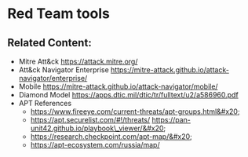 # Red Team tools

## Related Content:

* Mitre Att\&ck https://attack.mitre.org/
* Att\&ck Navigator Enterprise https://mitre-attack.github.io/attack-navigator/enterprise/
* Mobile https://mitre-attack.github.io/attack-navigator/mobile/
* Diamond Model https://apps.dtic.mil/dtic/tr/fulltext/u2/a586960.pdf
* APT References
  * https://www.fireeye.com/current-threats/apt-groups.html&#x20;
  * https://apt.securelist.com/#!/threats/ https://pan-unit42.github.io/playbook\_viewer/&#x20;
  * https://research.checkpoint.com/apt-map/&#x20;
  * https://apt-ecosystem.com/russia/map/



##

















